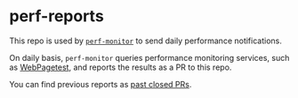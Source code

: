 # perf-reports

This repo is used by [`perf-monitor`](https://github.com/hollowverse/perf-monitor) to send daily performance notifications.

On daily basis, `perf-monitor` queries performance monitoring services, such as [WebPagetest](https://www.webpagetest.org/), and reports the results as a PR to this repo.

You can find previous reports as [past closed PRs](https://github.com/hollowverse/perf-reports/pulls?q=is%3Apr+is%3Aclosed).
